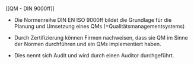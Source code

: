 [[QM - DIN 9000ff]]

- Die Normenreihe DIN EN ISO 9000ff bildet die Grundlage für die Planung und Umsetzung  eines QMs (=Qualitätsmanagementsystems)

- Durch Zertifizierung können Firmen nachweisen, dass sie QM im Sinne der Normen durchführen und ein QMs implementiert haben.
 - Dies nennt sich Audit und wird durch einen Auditor durchgeführt.  
